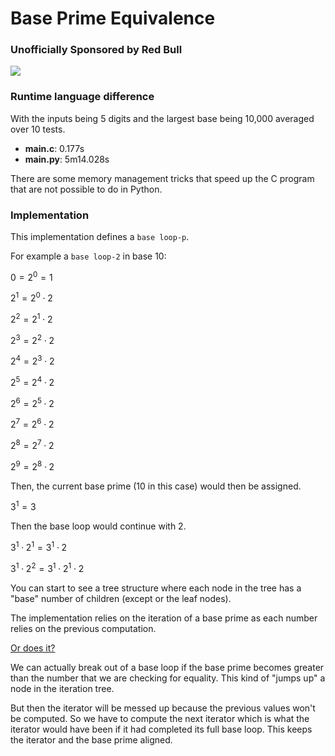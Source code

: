 # Base Prime Equivalence

### Unofficially Sponsored by Red Bull
![](https://upload.wikimedia.org/wikipedia/en/f/f5/RedBullEnergyDrink.svg)

### Runtime language difference
With the inputs being 5 digits and the largest base being 10,000 averaged over 10 tests.
- **main.c**: 0.177s
- **main.py**: 5m14.028s

There are some memory management tricks that speed up the C program that are not possible to do in Python.

### Implementation
This implementation defines a `base loop-p`.

For example a `base loop-2` in base 10:

$` 0 = 2^0 = 1 `$

$` 2^1 = 2^0 \cdot 2 `$

$` 2^2 = 2^1 \cdot 2 `$

$` 2^3 = 2^2 \cdot 2 `$

$` 2^4 = 2^3 \cdot 2 `$

$` 2^5 = 2^4 \cdot 2 `$

$` 2^6 = 2^5 \cdot 2 `$

$` 2^7 = 2^6 \cdot 2 `$

$` 2^8 = 2^7 \cdot 2 `$

$` 2^9 = 2^8 \cdot 2 `$

Then, the current base prime (10 in this case) would then be assigned.

$` 3^1 = 3 `$

Then the base loop would continue with 2.

$` 3^1 \cdot 2^1 = 3^1 \cdot 2 `$

$` 3^1 \cdot 2^2 = 3^1 \cdot 2^1 \cdot 2 `$

You can start to see a tree structure where each node in the tree has a "base" number of children (except or the leaf nodes).

The implementation relies on the iteration of a base prime as each number relies on the previous computation.

[Or does it?](https://www.youtube.com/watch?v=AsxsQkKnmBI)

We can actually break out of a base loop if the base prime becomes greater than the number that we are checking for equality. This kind of "jumps up" a node in the iteration tree. 

But then the iterator will be messed up because the previous values won't be computed. So we have to compute the next iterator which is what the iterator would have been if it had completed its full base loop. This keeps the iterator and the base prime aligned.
